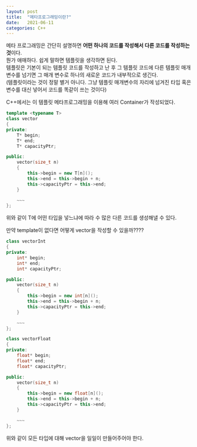 ```yaml
---
layout: post
title:  "메타프로그래밍이란?"
date:   2021-06-11
categories: C++
---
```


메타 프로그래밍은 간단히 설명하면 **어떤 하나의 코드를 작성해서 다른 코드를 작성하는 것**이다.             
뭔가 애매하다. 쉽게 말하면 템플릿을 생각하면 된다.      
템플릿은 기본이 되는 템플릿 코드를 작성하고 난 후 그 템플릿 코드에 다른 템플릿 매개 변수를 넘기면 그 매개 변수로 하나의 새로운 코드가 내부적으로 생긴다.     
(템플릿이라는 것이 정말 별거 아니다. 그냥 템플릿 매개변수의 자리에 넘겨진 타입 혹은 변수를 대신 넣어서 코드를 똑같이 쓰는 것이다)       

C++에서는 이 템플릿 메타프로그래밍을 이용해 여러 Container가 작성되었다.        


```c++
template <typename T>
class vector
{
private:
    T* begin;
    T* end;
    T* capacityPtr;

public:
    vector(size_t n)
    {
        this->begin = new T[n]();
        this->end = this->begin + n;
        this->capacityPtr = this->end;
    }

    ~~~
};
```

위와 같이 T에 어떤 타입을 넣느냐에 따라 수 많은 다른 코드를 생성해낼 수 있다.        

만약 template이 없다면 어떻게 vector을 작성할 수 있을까????     
```c++
class vectorInt
{
private:
    int* begin;
    int* end;
    int* capacityPtr;

public:
    vector(size_t n)
    {
        this->begin = new int[n]();
        this->end = this->begin + n;
        this->capacityPtr = this->end;
    }

    ~~~
};

class vectorFloat
{
private:
    float* begin;
    float* end;
    float* capacityPtr;

public:
    vector(size_t n)
    {
        this->begin = new float[n]();
        this->end = this->begin + n;
        this->capacityPtr = this->end;
    }

    ~~~
};
```

위와 같이 모든 타입에 대해 vector을 일일이 만들어주어야 한다.          

